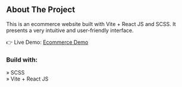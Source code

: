 <h2>About The Project</h2>

<p>This is an ecommerce website built with Vite + React JS and SCSS. It presents a very intuitive and user-friendly interface.</p>

👉 Live Demo: <a href='butikk-ecommerce.vercel.app'>Ecommerce Demo</a>

<h3>Build with:</h3>

» SCSS <br>
» Vite + React JS
